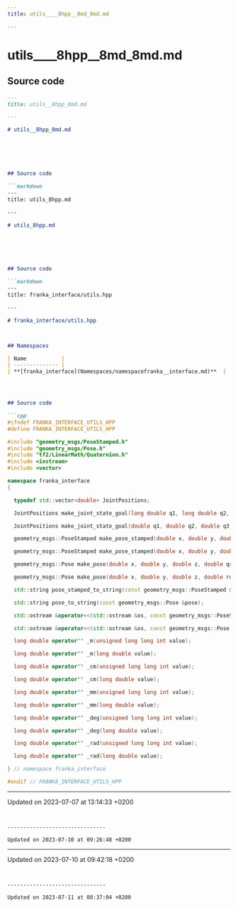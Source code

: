```yaml
---
title: utils____8hpp__8md_8md.md

---
```


# utils____8hpp__8md_8md.md






## Source code

```markdown
---
title: utils__8hpp_8md.md

---

# utils__8hpp_8md.md






## Source code

```markdown
---
title: utils_8hpp.md

---

# utils_8hpp.md






## Source code

```markdown
---
title: franka_interface/utils.hpp

---

# franka_interface/utils.hpp



## Namespaces

| Name           |
| -------------- |
| **[franka_interface](Namespaces/namespacefranka__interface.md)**  |




## Source code

```cpp
#ifndef FRANKA_INTERFACE_UTILS_HPP
#define FRANKA_INTERFACE_UTILS_HPP

#include "geometry_msgs/PoseStamped.h"
#include "geometry_msgs/Pose.h"
#include "tf2/LinearMath/Quaternion.h"
#include <iostream>
#include <vector>

namespace franka_interface
{

  typedef std::vector<double> JointPositions;

  JointPositions make_joint_state_goal(long double q1, long double q2, long double q3, long double q4, long double q5, long double q6, long double q7);

  JointPositions make_joint_state_goal(double q1, double q2, double q3, double q4, double q5, double q6, double q7);

  geometry_msgs::PoseStamped make_pose_stamped(double x, double y, double z, double qx, double qy, double qz, double qw, std::string frame_id);

  geometry_msgs::PoseStamped make_pose_stamped(double x, double y, double z, double roll, double pitch, double yaw, std::string frame_id);

  geometry_msgs::Pose make_pose(double x, double y, double z, double qx, double qy, double qz, double qw);

  geometry_msgs::Pose make_pose(double x, double y, double z, double roll, double pitch, double yaw);

  std::string pose_stamped_to_string(const geometry_msgs::PoseStamped &pose_stamped);

  std::string pose_to_string(const geometry_msgs::Pose &pose);

  std::ostream &operator<<(std::ostream &os, const geometry_msgs::PoseStamped &pose_stamped);

  std::ostream &operator<<(std::ostream &os, const geometry_msgs::Pose &pose);

  long double operator"" _m(unsigned long long int value);

  long double operator"" _m(long double value);

  long double operator"" _cm(unsigned long long int value);

  long double operator"" _cm(long double value);

  long double operator"" _mm(unsigned long long int value);

  long double operator"" _mm(long double value);

  long double operator"" _deg(unsigned long long int value);

  long double operator"" _deg(long double value);

  long double operator"" _rad(unsigned long long int value);

  long double operator"" _rad(long double value);

} // namespace franka_interface

#endif // FRANKA_INTERFACE_UTILS_HPP
```


-------------------------------

Updated on 2023-07-07 at 13:14:33 +0200
```


-------------------------------

Updated on 2023-07-10 at 09:26:48 +0200
```


-------------------------------

Updated on 2023-07-10 at 09:42:18 +0200
```


-------------------------------

Updated on 2023-07-11 at 08:37:04 +0200
